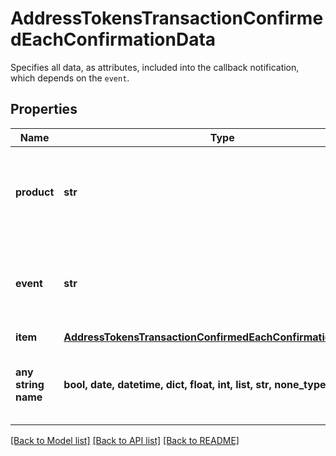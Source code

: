 # AddressTokensTransactionConfirmedEachConfirmationData

Specifies all data, as attributes, included into the callback notification, which depends on the `event`.

## Properties
Name | Type | Description | Notes
------------ | ------------- | ------------- | -------------
**product** | **str** | Represents the Crypto APIs 2.0 product which sends the callback. | 
**event** | **str** | Defines the specific event, for which a callback subscription is set. | 
**item** | [**AddressTokensTransactionConfirmedEachConfirmationDataItem**](AddressTokensTransactionConfirmedEachConfirmationDataItem.md) |  | 
**any string name** | **bool, date, datetime, dict, float, int, list, str, none_type** | any string name can be used but the value must be the correct type | [optional]

[[Back to Model list]](../README.md#documentation-for-models) [[Back to API list]](../README.md#documentation-for-api-endpoints) [[Back to README]](../README.md)


